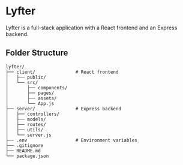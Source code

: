 # Lyfter

Lyfter is a full-stack application with a React frontend and an Express backend.

## Folder Structure

```
lyfter/
├── client/               # React frontend
│   ├── public/
│   └── src/
│       ├── components/
│       ├── pages/
│       ├── assets/
│       └── App.js
├── server/               # Express backend
│   ├── controllers/
│   ├── models/
│   ├── routes/
│   ├── utils/
│   └── server.js
├── .env                  # Environment variables
├── .gitignore
├── README.md
└── package.json
```
